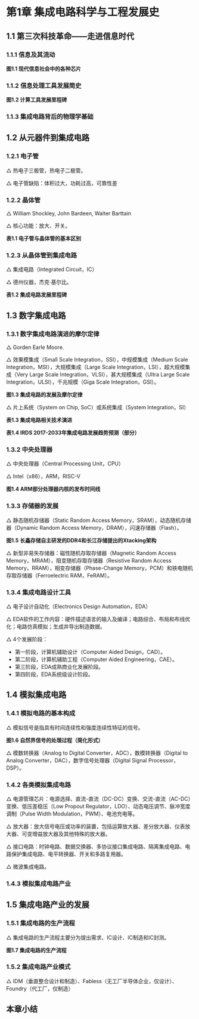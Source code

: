 # 第1章 集成电路科学与工程发展史

## 1.1 第三次科技革命——走进信息时代

### 1.1.1 信息及其流动

**图1.1 现代信息社会中的各种芯片**

### 1.1.2 信息处理工具发展简史

**图1.2 计算工具发展里程碑**

### 1.1.3 集成电路背后的物理学基础

## 1.2 从元器件到集成电路

### 1.2.1 电子管

$\triangle$ 热电子三极管，热电子二极管。

$\triangle$ 电子管缺陷：体积过大，功耗过高，可靠性差

### 1.2.2 晶体管

$\triangle$​ William Shockley, John Bardeen, Walter Barttain

$\triangle$ 核心功能：放大、开关。

**表1.1 电子管与晶体管的基本区别**

### 1.2.3 从晶体管到集成电路

$\triangle$ 集成电路（Integrated Circuit，IC）

$\triangle$ 德州仪器，杰克·基尔比。

**表1.2 集成电路发展里程碑**

## 1.3 数字集成电路

### 1.3.1 数字集成电路演进的摩尔定律

$\triangle$ Gorden Earle Moore.

$\triangle$​ 效果模集成（Small Scale Integration，SSI），中规模集成（Medium Scale Integration，MSI），大规模集成（Large Scale Integration，LSI），超大规模集成（Very Large Scale Integration，VLSI），甚大规模集成（Ultra Large Scale Integration，ULSI），千兆规模（Giga Scale Integration，GSI）。

**图1.3 集成电路的发展及摩尔定律**

$\triangle$ 片上系统（System on Chip, SoC）或系统集成（System Integration，SI）

**表1.3 集成电路相关技术演进**

**表1.4 IRDS 2017-2033年集成电路发展趋势预测（部分）**

### 1.3.2 中央处理器

$\triangle$ 中央处理器（Central Processing Unit，CPU）

$\triangle$ Intel（x86），ARM，RISC-V

**图1.4 ARM部分处理器内核的发布时间线**

### 1.3.3 存储器的发展

$\triangle$ 静态随机存储器（Static Random Access Memory，SRAM），动态随机存储器（Dynamic Random Access Memory，DRAM），闪速存储器（Flash）。

**图1.5 长鑫存储自主研发的DDR4和长江存储提出的Xtacking架构**

$\triangle$ 新型非易失存储器：磁性随机存取存储器（Magnetic Random Access Memory，MRAM），阻变随机存取存储器（Resistive Random Access Memory，RRAM），相变存储器（Phase-Change Memory，PCM）和铁电随机存取存储器（Ferroelectric RAM，FeRAM）。

### 1.3.4 集成电路设计工具

$\triangle$ 电子设计自动化（Electronics Design Automation，EDA）

$\triangle$ EDA软件的工作内容：硬件描述语言的输入及编译；电路综合、布局和布线优化；电路仿真模拟；生成并导出制造数据。

$\triangle$ 4个发展阶段：

- 第一阶段，计算机辅助设计（Computer Aided Design，CAD）。
- 第二阶段，计算机辅助工程（Computer Aided Engineering，CAE）。
- 第三阶段，EDA成熟商业化发展阶段。
- 第四阶段，EDA系统级设计阶段。

## 1.4 模拟集成电路

### 1.4.1 模拟电路的基本构成

$\triangle$ 模拟信号是指具有时间连续性和强度连续性特征的信号。

**图1.6 自然界信号的处理过程（简化形式）**

$\triangle$ 模数转换器（Analog to Digital Converter，ADC），数模转换器（Digital to Analog Converter，DAC），数字信号处理器（Digital Signal Processor，DSP）。

### 1.4.2 各类模拟集成电路

$\triangle$ 电源管理芯片：电源选择、直流-直流（DC-DC）变换、交流-直流（AC-DC）变换、低压差稳压（Low Propout Regulator，LDO）、动态电压调节、脉冲宽度调制（Pulse Width Modulation，PWM）、电池充电等。

$\triangle$ 放大器：放大信号电压或功率的装置，包括运算放大器、差分放大器、仪表放大器、可变增益放大器及其他特殊的放大器。

$\triangle$ 接口电路：时钟电路、数据交换器、多协议接口集成电路、隔离集成电路、电路保护集成电路、电平转换器、开关和多路复用器。

$\triangle$ 微波集成电路。

### 1.4.3 模拟集成电路产业

## 1.5 集成电路产业的发展

### 1.5.1 集成电路的生产流程

$\triangle$ 集成电路的生产流程主要分为提出需求、IC设计、IC制造和IC封测。

**图1.7 集成电路的生产流程**

### 1.5.2 集成电路产业模式

$\triangle$ IDM（垂直整合设计和制造）、Fabless（无工厂半导体企业，仅设计）、Foundry（代工厂，仅制造）

## 本章小结


